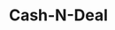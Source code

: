 ---
title: Cash-N-Deal
slug: cash-n-deal
updated-on: '2024-05-30T13:44:31.749Z'
created-on: '2024-05-30T13:41:46.671Z'
published-on: '2024-05-30T13:54:32.469Z'
f_city-state-2:
- cms/city/delhi-la.md
f_locations:
- cms/payday-loan/cash-n-deal-9036.md
- cms/payday-loan/cash-n-deal-9037.md
f_states:
- cms/state/louisiana.md
layout: '[company].html'
tags: company
---